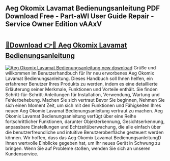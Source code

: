 ## Aeg Okomix Lavamat Bedienungsanleitung PDF Download Free - Part-aWI User Guide Repair - Service Owner Edition vAAxV

# <h2><a href="http://df4xy31.blite.top/?on=Aeg+Okomix+Lavamat+Bedienungsanleitung">🔗Download 👉🔴 Aeg Okomix Lavamat Bedienungsanleitung</a></h2>

[![Aeg Okomix Lavamat Bedienungsanleitung new download](https://i.imgur.com/lujVjoI.png)](http://df4xy31.blite.top/?on=Aeg+Okomix+Lavamat+Bedienungsanleitung)
Grüße und willkommen im Benutzerhandbuch für Ihr neu erworbenes Aeg Okomix Lavamat Bedienungsanleitung. Dieses Handbuch soll Ihnen helfen, ein erfahrener Benutzer Ihres Produkts zu werden, indem es eine detaillierte Erläuterung seiner Merkmale, Funktionen und Vorteile enthält. Sie finden Schritt-für-Schritt-Anleitungen für Installation, Verwendung, Wartung und Fehlerbehebung. Machen Sie sich vertraut Bevor Sie beginnen, Nehmen Sie sich einen Moment Zeit, um sich mit den Funktionen und Fähigkeiten Ihres neuen Aeg Okomix Lavamat Bedienungsanleitung vertraut zu machen. Aeg Okomix Lavamat Bedienungsanleitung verfügt über eine Reihe fortschrittlicher Funktionen, darunter Objekterkennung, Gesichtserkennung, anpassbare Einstellungen und Echtzeitüberwachung, die alle einfach über die benutzerfreundliche und intuitive Benutzeroberfläche gesteuert werden können. Wir hoffen, dass das Aeg Okomix Lavamat BedienungsanleitungD Ihnen wertvolle Einblicke gegeben hat, um Ihr neues Gerät in Schwung zu bringen. Wenn Sie auf Probleme stoßen, wenden Sie sich an unseren Kundenservice.
